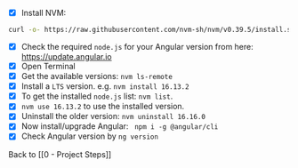 - [x] Install NVM: 
```bash
curl -o- https://raw.githubusercontent.com/nvm-sh/nvm/v0.39.5/install.sh | bash
```
- [x] Check the required `node.js` for your Angular version from here: https://update.angular.io
- [x] Open Terminal
- [x] Get the available versions: `nvm ls-remote`
- [x] Install a `LTS` version. e.g. `nvm install 16.13.2`
- [x] To get the installed `node.js` list: `nvm list`.
- [x] `nvm use 16.13.2` to use the installed version.
- [x] Uninstall the older version: `nvm uninstall 16.16.0`
- [x] Now install/upgrade Angular: ` npm i -g @angular/cli`
- [x] Check Angular version by `ng version`

Back to [[0 - Project Steps]]